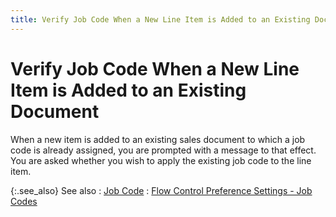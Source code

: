 ```yaml
---
title: Verify Job Code When a New Line Item is Added to an Existing Document
---
```


# Verify Job Code When a New Line Item is Added to an Existing Document


When a new item is added to an existing sales document to which a job  code is already assigned, you are prompted with a message to that effect.  You are asked whether you wish to apply the existing job code to the line  item.


{:.see_also}
See also
: [Job  Code]({{site.sp_baseurl}}/sales-docs/docs-profile/contents/item-info/other/job_code_item_details_grid_sales_content.html)
: [Flow  Control Preference Settings - Job Codes]({{site.sp_baseurl}}/misc/flow_control_preference_settings_job_codes.html)
